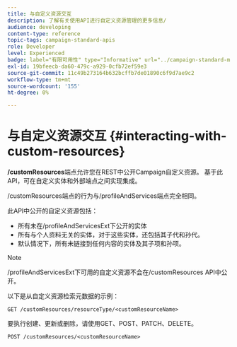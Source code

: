 ```yaml
---
title: 与自定义资源交互
description: 了解有关使用API进行自定义资源管理的更多信息/
audience: developing
content-type: reference
topic-tags: campaign-standard-apis
role: Developer
level: Experienced
badge: label="有限可用性" type="Informative" url="../campaign-standard-migration-home.md" tooltip="仅限于Campaign Standard迁移的用户"
exl-id: 19bfeecb-da60-479c-a929-0cfb72ef59e3
source-git-commit: 11c49b273164b632bcffb7de01890c6f9d7ae9c2
workflow-type: tm+mt
source-wordcount: '155'
ht-degree: 0%

---
```


# 与自定义资源交互 {#interacting-with-custom-resources}

**/customResources**&#x200B;端点允许您在REST中公开Campaign自定义资源。 基于此API，可在自定义实体和外部端点之间实现集成。

/customResources端点的行为与/profileAndServices端点完全相同。

此API中公开的自定义资源包括：

* 所有未在/profileAndServicesExt下公开的实体
* 所有与个人资料无关的实体，对于这些实体，还包括其子代和孙代。
* 默认情况下，所有未链接到任何内容的实体及其子项和孙项。

>[!NOTE]
>/profileAndServicesExt下可用的自定义资源不会在/customResources API中公开。


以下是从自定义资源检索元数据的示例：

```
GET /customResources/resourceType/<customResourceName>
```

要执行创建、更新或删除，请使用GET、POST、PATCH、DELETE。

```
POST /customResources/<customResourceName>
```
